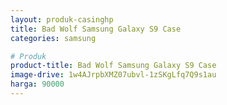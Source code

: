 ```yaml
---
layout: produk-casinghp
title: Bad Wolf Samsung Galaxy S9 Case
categories: samsung

# Produk
product-title: Bad Wolf Samsung Galaxy S9 Case
image-drive: 1w4AJrpbXMZ07ubvl-1zSKgLfq7Q9s1au
harga: 90000
---
```

